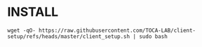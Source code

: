 INSTALL
========


```
wget -qO- https://raw.githubusercontent.com/TOCA-LAB/client-setup/refs/heads/master/client_setup.sh | sudo bash
```
